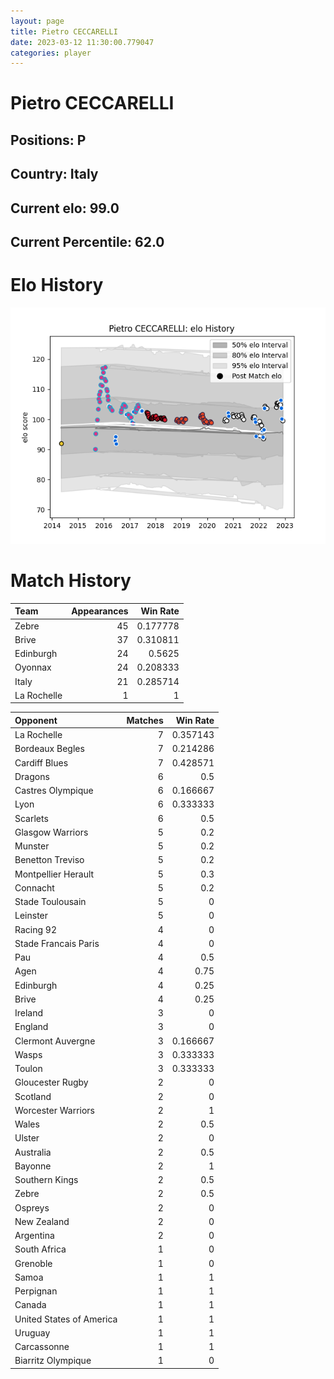 ```yaml
---  
layout: page  
title: Pietro CECCARELLI  
date: 2023-03-12 11:30:00.779047  
categories: player  
---
```

# Pietro CECCARELLI

## Positions: P

## Country: Italy

## Current elo: 99.0

## Current Percentile: 62.0

# Elo History


![elo history](history_PietroCECCARELLI.png)
# Match History


| Team        |   Appearances |   Win Rate |
|:------------|--------------:|-----------:|
| Zebre       |            45 |   0.177778 |
| Brive       |            37 |   0.310811 |
| Edinburgh   |            24 |   0.5625   |
| Oyonnax     |            24 |   0.208333 |
| Italy       |            21 |   0.285714 |
| La Rochelle |             1 |   1        |

| Opponent                 |   Matches |   Win Rate |
|:-------------------------|----------:|-----------:|
| La Rochelle              |         7 |   0.357143 |
| Bordeaux Begles          |         7 |   0.214286 |
| Cardiff Blues            |         7 |   0.428571 |
| Dragons                  |         6 |   0.5      |
| Castres Olympique        |         6 |   0.166667 |
| Lyon                     |         6 |   0.333333 |
| Scarlets                 |         6 |   0.5      |
| Glasgow Warriors         |         5 |   0.2      |
| Munster                  |         5 |   0.2      |
| Benetton Treviso         |         5 |   0.2      |
| Montpellier Herault      |         5 |   0.3      |
| Connacht                 |         5 |   0.2      |
| Stade Toulousain         |         5 |   0        |
| Leinster                 |         5 |   0        |
| Racing 92                |         4 |   0        |
| Stade Francais Paris     |         4 |   0        |
| Pau                      |         4 |   0.5      |
| Agen                     |         4 |   0.75     |
| Edinburgh                |         4 |   0.25     |
| Brive                    |         4 |   0.25     |
| Ireland                  |         3 |   0        |
| England                  |         3 |   0        |
| Clermont Auvergne        |         3 |   0.166667 |
| Wasps                    |         3 |   0.333333 |
| Toulon                   |         3 |   0.333333 |
| Gloucester Rugby         |         2 |   0        |
| Scotland                 |         2 |   0        |
| Worcester Warriors       |         2 |   1        |
| Wales                    |         2 |   0.5      |
| Ulster                   |         2 |   0        |
| Australia                |         2 |   0.5      |
| Bayonne                  |         2 |   1        |
| Southern Kings           |         2 |   0.5      |
| Zebre                    |         2 |   0.5      |
| Ospreys                  |         2 |   0        |
| New Zealand              |         2 |   0        |
| Argentina                |         2 |   0        |
| South Africa             |         1 |   0        |
| Grenoble                 |         1 |   0        |
| Samoa                    |         1 |   1        |
| Perpignan                |         1 |   1        |
| Canada                   |         1 |   1        |
| United States of America |         1 |   1        |
| Uruguay                  |         1 |   1        |
| Carcassonne              |         1 |   1        |
| Biarritz Olympique       |         1 |   0        |